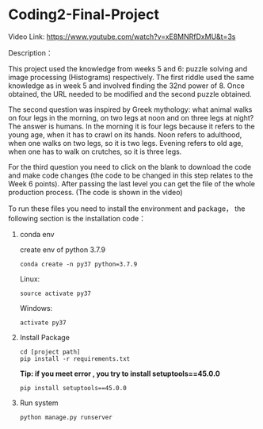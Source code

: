 # Coding2-Final-Project
Video Link: https://www.youtube.com/watch?v=xE8MNRfDxMU&t=3s


Description：

This project used the knowledge from weeks 5 and 6: puzzle solving and image processing (Histograms) respectively. The first riddle used the same knowledge as in week 5 and involved finding the 32nd power of 8. Once obtained, the URL needed to be modified and the second puzzle obtained.

The second question was inspired by Greek mythology: what animal walks on four legs in the morning, on two legs at noon and on three legs at night? The answer is humans. In the morning it is four legs because it refers to the young age, when it has to crawl on its hands. Noon refers to adulthood, when one walks on two legs, so it is two legs. Evening refers to old age, when one has to walk on crutches, so it is three legs.

For the third question you need to click on the blank to download the code and make code changes (the code to be changed in this step relates to the Week 6 points). After passing the last level you can get the file of the whole production process.
(The code is shown in the video)


To run these files you need to install the environment and package， the following section is the installation code：

1. conda env

   create env of python 3.7.9

   ```
   conda create -n py37 python=3.7.9
   ```

   Linux:  

   ```
   source activate py37
   ```

   Windows: 

   ```
   activate py37
   ```

2. Install Package

   ```
   cd [project path]
   pip install -r requirements.txt
   ```

   **Tip: if you meet error , you try to install setuptools==45.0.0**

   ```
   pip install setuptools==45.0.0
   ```

   

3. Run system

   ```
   python manage.py runserver 
   ```
